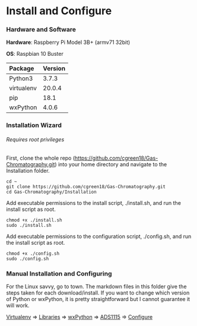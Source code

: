 # Install and Configure
### Hardware and Software
**Hardware**: Raspberry Pi Model 3B+ (armv71 32bit)

**OS**: Raspbian 10 Buster

|Package     | Version |
|:-----------|:--------|
| Python3 | 3.7.3 |
| virtualenv | 20.0.4 |
| pip | 18.1 |
| wxPython | 4.0.6 |

### Installation Wizard
###### Requires root privileges
First, clone the whole repo (https://github.com/cgreen18/Gas-Chromatography.git) into your home directory and navigate to the Installation folder.
```
cd ~
git clone https://github.com/cgreen18/Gas-Chromatography.git
cd Gas-Chromatography/Installation
```

Add executable permissions to the install script, ./install.sh, and run the install script as root.
```
chmod +x ./install.sh
sudo ./install.sh
```

Add executable permissions to the configuration script, ./config.sh, and run the install script as root.
```
chmod +x ./config.sh
sudo ./config.sh
```

### Manual Installation and Configuring
For the Linux savvy, go to town. The markdown files in this folder give the steps taken for each download/install. If you want to change which version of Python or wxPython, it is pretty straightforward but I cannot guarantee it will work.

[Virtualenv](https://github.com/cgreen18/Gas-Chromatography/blob/master/Installation/Virtualenv.md) => [Libraries](https://github.com/cgreen18/Gas-Chromatography/blob/master/Installation/Libraries.md) => [wxPython](https://github.com/cgreen18/Gas-Chromatography/blob/master/Installation/wxPython.md) => [ADS1115](https://github.com/cgreen18/Gas-Chromatography/blob/master/Installation/ADS1x15.md) => [Configure](https://github.com/cgreen18/Gas-Chromatography/blob/master/Installation/Configuration.md)
